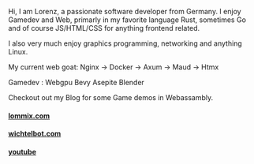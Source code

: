 Hi, I am Lorenz, a passionate software developer from Germany. I enjoy Gamedev and Web, primarly in my favorite language Rust, sometimes Go and of course JS/HTML/CSS for anything frontend related.

I also very much enjoy graphics programming, networking and anything Linux.

My current web goat: Nginx -> Docker -> Axum -> Maud -> Htmx

Gamedev : Webgpu Bevy Asepite Blender

Checkout out my Blog for some Game demos in Webassambly.

#### [lommix.com](https://lommix.com)
#### [wichtelbot.com](https://wichtelbot.com)
#### [youtube](https://www.youtube.com/channel/UCd1BUXaUHWnnNLWknIgxFHg)
